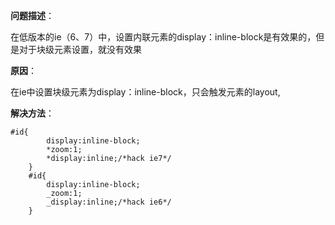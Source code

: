 **问题描述**：

 在低版本的ie（6、7）中，设置内联元素的display：inline-block是有效果的，但是对于块级元素设置，就没有效果

**原因**：

在ie中设置块级元素为display：inline-block，只会触发元素的layout,

**解决方法**：

```
#id{
		display:inline-block;
		*zoom:1;
		*display:inline;/*hack ie7*/
	}
	#id{
		display:inline-block;
		_zoom:1;
		_display:inline;/*hack ie6*/
	}

```